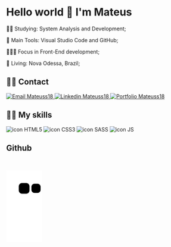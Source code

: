   ### <h1> Hello world 👋 I'm Mateus </h1>
   <link rel="stylesheet" href="https://cdn.jsdelivr.net/gh/devicons/devicon@v2.12.0/devicon.min.css">
    
   👨‍🎓 Studying: System Analysis and Development;
    
   🎒 Main Tools: Visual Studio Code and GitHub;
    
   👩🏻‍💻 Focus in Front-End development;
    
   📍  Living: Nova Odessa, Brazil;
    
   <h2>📱📩 Contact</h2>
   <p>
        <a href="mailto:mateus20.lopes02@gmail.com" target="_blank">
            <img src="https://img.shields.io/badge/Gmail-D14836?style=for-the-badge&logo=gmail&logoColor=white" alt="Email Mateuss18">
        </a>
	<a href="https://www.linkedin.com/in/mateus--lopes/" target="_blank">
	    <img src="https://img.shields.io/badge/LinkedIn-0077B5?style=for-the-badge&logo=linkedin&logoColor=white" alt="Linkedin Mateuss18">
	</a>
	<a href="https://mateus-lopes-portfolio.netlify.app" target="_blank">
	  <img src="https://img.shields.io/badge/-Portfolio-black?logo=flickr&style=for-the-badge" alt="Portfolio Mateuss18">
	</a>
   </p>
   <h2>🐱‍👤 My skills</h2>
   <p>
        <img target="_blank" src="https://img.shields.io/badge/HTML5-E34F26?style=for-the-badge&logo=html5&logoColor=white" alt="icon HTML5">
        <img src="https://img.shields.io/badge/CSS3-1572B6?style=for-the-badge&logo=css3&logoColor=white" alt="icon CSS3">
	<img src="https://img.shields.io/badge/Sass-CC6699?style=for-the-badge&logo=sass&logoColor=white" alt="icon SASS">
        <img aling="center" src="https://img.shields.io/badge/JavaScript-F7DF1E?style=for-the-badge&logo=javascript&logoColor=black" alt="icon JS">
        <img src="https://img.shields.io/badge/Git-F05032?style=for-the-badge&logo=git&logoColor=white" alt="">
        <img src="https://img.shields.io/badge/Windows-0078D6?style=for-the-badge&logo=windows&logoColor=white" alt="">
    </p>
    
   <h2>Github</h2>
   <p align="center">
        <img align="center" src="https://github-readme-stats.vercel.app/api?username=Mateuss18&show_icons=true&cache_seconds=86400&theme=chartreuse-dark" alt=""/>
        <img align="center" src="https://github-readme-stats.vercel.app/api/top-langs/?username=Mateuss18&langs_count=10&layout=compact&?exclude_repo=Pokedex,Memstuff,Calculator-in-Flutter&theme=chartreuse-dark" alt="">
    </p>
 
  ![Snake animation](https://github.com/mateuss18/mateuss18/blob/output/github-contribution-grid-snake.svg)

